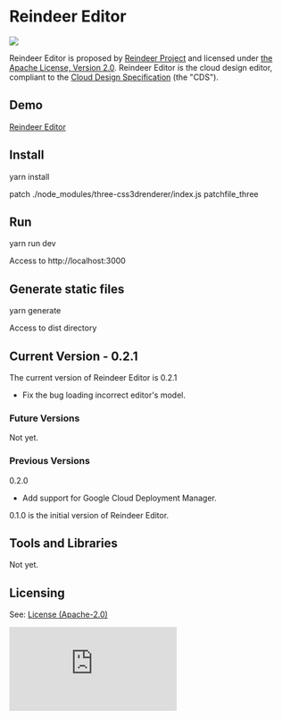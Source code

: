 # Reindeer Editor


![](https://reindeer.tech/assets/img/Reindeer_Color.png)

Reindeer Editor is proposed by [Reindeer Project](https://reindeer.tech) and licensed under [the Apache License, Version 2.0]((https://github.com/reindeer-project/CloudDesign-Specification/blob/master/LICENSE)).
Reindeer Editor is the cloud design editor, compliant to the [Cloud Design Specification](https://docs.reindeer.tech/) (the "CDS").

## Demo

[Reindeer Editor](https://editor.reindeer.tech/)

## Install

yarn install

patch ./node_modules/three-css3drenderer/index.js patchfile_three

## Run

yarn run dev

Access to http://localhost:3000

## Generate static files

yarn generate

Access to dist directory


## Current Version - 0.2.1

The current version of Reindeer Editor is 0.2.1
- Fix the bug loading incorrect editor's model.

### Future Versions

Not yet.

### Previous Versions

0.2.0
- Add support for Google Cloud Deployment Manager.

0.1.0 is the initial version of Reindeer Editor.

## Tools and Libraries

Not yet.

## Licensing

See: [License (Apache-2.0)](https://github.com/reindeer-project/CloudDesign-Specification/blob/master/LICENSE)

![Analytics](https://ga-beacon.appspot.com/UA-119014319-4/readme.md?pixel)

